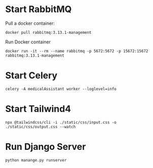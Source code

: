 # Start RabbitMQ

Pull a docker container:
```
docker pull rabbitmq:3.13.1-management
```

Run Docker container
```
docker run -it --rm --name rabbitmq -p 5672:5672 -p 15672:15672 rabbitmq:3.13.1-management
```

# Start Celery

```
celery -A medicalAssistant worker --loglevel=info  
```

# Start Tailwind4

```
npx @tailwindcss/cli -i ./static/css/input.css -o ./static/css/output.css --watch
```

# Run Django Server
```
python manange.py runserver
```
